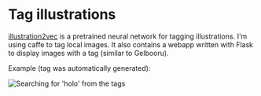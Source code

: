 # Tag illustrations

[illustration2vec](http://illustration2vec.net) is a pretrained neural network for tagging illustrations. I'm using caffe to tag local images. It also contains a webapp written with Flask to display images with a tag (similar to Gelbooru).

Example (tag was automatically generated):

![Searching for 'holo' from the tags](examples/example.png?raw=true "i2v correctly tags these images")